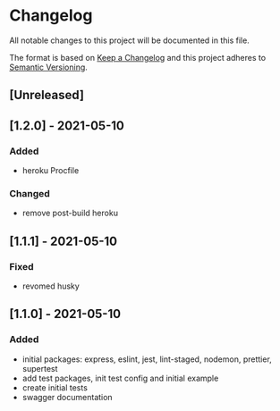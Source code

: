 # Changelog

All notable changes to this project will be documented in this file.

The format is based on [Keep a Changelog](http://keepachangelog.com/en/1.0.0/)
and this project adheres to [Semantic Versioning](http://semver.org/spec/v2.0.0.html).

## [Unreleased]

## [1.2.0] - 2021-05-10

### Added

-   heroku Procfile

### Changed

-   remove post-build heroku

## [1.1.1] - 2021-05-10

### Fixed

-   revomed husky

## [1.1.0] - 2021-05-10

### Added

-   initial packages: express, eslint, jest, lint-staged, nodemon, prettier, supertest
-   add test packages, init test config and initial example
-   create initial tests
-   swagger documentation
